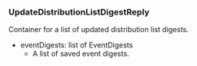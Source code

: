### UpdateDistributionListDigestReply
Container for a list of updated distribution list digests.

- eventDigests: list of EventDigests
  - A list of saved event digests.
